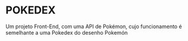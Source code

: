 # POKEDEX
Um projeto Front-End, com uma API de Pokémon, cujo funcionamento é semelhante a uma Pokedex do desenho Pokemón
